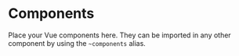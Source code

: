 # Components

Place your Vue components here. They can be imported in any other component by using the `~components` alias.
